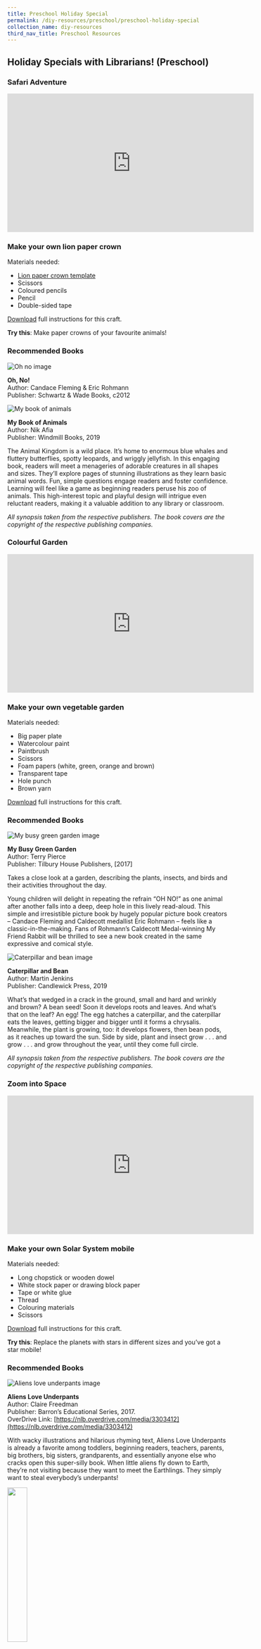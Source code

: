 ```yaml
---
title: Preschool Holiday Special
permalink: /diy-resources/preschool/preschool-holiday-special
collection_name: diy-resources
third_nav_title: Preschool Resources
---
```


## **Holiday Specials with Librarians! (Preschool)**

### **Safari Adventure**

<iframe width="560" height="315" src="https://www.youtube.com/embed/mWbrVf5va3U" frameborder="0" allow="accelerometer; autoplay; clipboard-write; encrypted-media; gyroscope; picture-in-picture" allowfullscreen></iframe>

### **Make your own lion paper crown**

Materials needed:

* [Lion paper crown template](/images/diyresources/preschool/Lion-paper-crown-template.pdf)
* Scissors
* Coloured pencils
* Pencil
* Double-sided tape
 
[Download](/images/diyresources/preschool/Lion-paper-crown-instructions.pdf) full instructions for this craft.

**Try this**: Make paper crowns of your favourite animals!

### **Recommended Books**

![Oh no image](/images/diyresources/preschool/IMG-0868.png)

**Oh, No!** <br>
Author: Candace Fleming & Eric Rohmann <br>
Publisher: Schwartz & Wade Books, c2012 <br>

![My book of animals](/images/diyresources/preschool/IMG-0866.jpg)

**My Book of Animals** <br>
Author: Nik Afia <br>
Publisher: Windmill Books, 2019 <br>

The Animal Kingdom is a wild place. It’s home to enormous blue whales and fluttery butterflies, spotty leopards, and wriggly jellyfish. In this engaging book, readers will meet a menageries of adorable creatures in all shapes and sizes. They’ll explore pages of stunning illustrations as they learn basic animal words. Fun, simple questions engage readers and foster confidence. Learning will feel like a game as beginning readers peruse his zoo of animals. This high-interest topic and playful design will intrigue even reluctant readers, making it a valuable addition to any library or classroom.

_All synopsis taken from the respective publishers. The book covers are the copyright of the respective publishing companies._

### **Colourful Garden**

<iframe width="560" height="315" src="https://www.youtube.com/embed/i5Lpz7d82sQ" frameborder="0" allow="accelerometer; autoplay; clipboard-write; encrypted-media; gyroscope; picture-in-picture" allowfullscreen></iframe>

### **Make your own vegetable garden**

Materials needed:

* Big paper plate
* Watercolour paint
* Paintbrush
* Scissors
* Foam papers (white, green, orange and brown)
* Transparent tape
* Hole punch
* Brown yarn

[Download](/images/diyresources/preschool/Colourful-Garden-Instructions.pdf) full instructions for this craft.

### **Recommended Books**

![My busy green garden image](/images/diyresources/preschool/my-busy-green-garden.jpg)

**My Busy Green Garden** <br>
Author: Terry Pierce <br>
Publisher: Tilbury House Publishers, \[2017\] <br>

Takes a close look at a garden, describing the plants, insects, and birds and their activities throughout the day.

Young children will delight in repeating the refrain “OH NO!” as one animal after another falls into a deep, deep hole in this lively read-aloud. This simple and irresistible picture book by hugely popular picture book creators – Candace Fleming and Caldecott medallist Eric Rohmann – feels like a classic-in-the-making. Fans of Rohmann’s Caldecott Medal-winning My Friend Rabbit will be thrilled to see a new book created in the same expressive and comical style.

![Caterpillar and bean image](/images/diyresources/preschool/caterpillar-and-bean.jpg)

**Caterpillar and Bean** <br>
Author: Martin Jenkins <br>
Publisher: Candlewick Press, 2019 <br>

What’s that wedged in a crack in the ground, small and hard and wrinkly and brown? A bean seed! Soon it develops roots and leaves. And what’s that on the leaf? An egg! The egg hatches a caterpillar, and the caterpillar eats the leaves, getting bigger and bigger until it forms a chrysalis. Meanwhile, the plant is growing, too: it develops flowers, then bean pods, as it reaches up toward the sun. Side by side, plant and insect grow . . . and grow . . . and grow throughout the year, until they come full circle.

_All synopsis taken from the respective publishers. The book covers are the copyright of the respective publishing companies._

### **Zoom into Space**

<iframe width="560" height="315" src="https://www.youtube.com/embed/VrGCxTMabI8" frameborder="0" allow="accelerometer; autoplay; clipboard-write; encrypted-media; gyroscope; picture-in-picture" allowfullscreen></iframe>

### **Make your own Solar System mobile**

Materials needed:

* Long chopstick or wooden dowel
* White stock paper or drawing block paper
* Tape or white glue
* Thread
* Colouring materials
* Scissors

[Download](/images/diyresources/preschool/Zoom-into-Space-Instructions.pdf) full instructions for this craft.

**Try this**: Replace the planets with stars in different sizes and you’ve got a star mobile!

### **Recommended Books**

![Aliens love underpants image](/images/diyresources/preschool/Aliens-Love-Underpants.jpg)

**Aliens Love Underpants** <br>
Author: Claire Freedman <br>
Publisher: Barron’s Educational Series, 2017. <br>
OverDrive Link: [https://nlb.overdrive.com/media/3303412](https://nlb.overdrive.com/media/3303412) <br>

With wacky illustrations and hilarious rhyming text, Aliens Love Underpants is already a favorite among toddlers, beginning readers, teachers, parents, big brothers, big sisters, grandparents, and essentially anyone else who cracks open this super-silly book. When little aliens fly down to Earth, they’re not visiting because they want to meet the Earthlings. They simply want to steal everybody’s underpants!

<img src="/images/diyresources/preschool/It-All-Started-with-a-Big-Bang.jpg" style="width: 30%;">

**It Started with a Big Bang: The Origin of Earth, You and Everything Else** <br>
Author: Floor Bal <br> 
Publisher: Kids Can Press, 2019. <br>
OverDrive Link: [https://nlb.overdrive.com/media/5018465](https://nlb.overdrive.com/media/5018465) <br>

An accessible and engaging primer on the history of the universe and life on Earth. In this delightful book, kids can follow the fascinating story of how we got from the beginning of the universe to life today on the “bright blue ball floating in space” called Earth. They’ll learn about the big bang theory, how our solar system and planet were formed, how life on Earth began in the oceans and moved to land, what happened to the dinosaurs and how humans evolved from apes to build communities all over the planet … and even travel to space!

_All synopsis taken from the respective publishers. The book covers are the copyright of the respective publishing companies._

### **Magical World**

<iframe width="560" height="315" src="https://www.youtube.com/embed/gq_uGHDS-sM" frameborder="0" allow="accelerometer; autoplay; clipboard-write; encrypted-media; gyroscope; picture-in-picture" allowfullscreen></iframe>

### **Make your own Dragon book corner**

Materials needed:

* Origami paper of at least 15cm by 15cm, or cut out any paper (e.g. construction paper or wrapping paper) to the same size.
* Scissors
* Glue or tape
* Colouring materials

[Download](/images/diyresources/preschool/Magical-World_discovereads.pdf) full instructions for this craft.

**Try this**: Make book corners based on your favourite magical creatures!


### **Recommended Books**

![I'm casting a spell image](/images/diyresources/preschool/im-Casting-a-Spell.jpg)

**I’m Casting a Spell! : Meet a Fairy-Tale Witch** <br>
Author: Lisa Bullard <br>
Publisher: Millbrook Press, 2014. <br>
OverDrive link: [https://nlb.overdrive.com/media/1907919](https://nlb.overdrive.com/media/1907919) <br>

Meet Hex. She’s a fairy-tale witch! Hex has magic powers. She likes to fly around and play tricks on people. But don’t worry. Hex is not real. She’s one of the monsters you meet in stories. She just wants to tell you about fairy-tale witches. Learn how a witch scares villagers. Meet different kinds of witches around the world. And find out where witch tales come from. You’ll have a creepy time with this monster buddy!

![The paper bag princess image](/images/diyresources/preschool/The-Paper-Bag-Princess.jpg)

**The Paper Bag Princess** <br>
Author: Robert Munsch <br>
Publisher: Annick Press, 2019. <br>
OverDrive link: [https://nlb.overdrive.com/media/965094](https://nlb.overdrive.com/media/965094) <br>

Princess Elizabeth is excited to marry dreamy Prince Ronald, but then a dragon attacks the castle, kidnaps her prince, and burns all her clothes. In resourceful and humorous fashion, Elizabeth dons a paper bag, finds and outsmarts the dragon, and recues Ronald – who is less than pleased at her unprincesslike appearance. What’s a modern-day princess to do? Read this delightful tale to find out.

### **Babies and Toddlers**

<iframe width="560" height="315" src="https://www.youtube.com/embed/L5nzpUszt5Q" frameborder="0" allow="accelerometer; autoplay; clipboard-write; encrypted-media; gyroscope; picture-in-picture" allowfullscreen></iframe><br>

<iframe width="560" height="315" src="https://www.youtube.com/embed/vyCZVkgxPDw" frameborder="0" allow="accelerometer; autoplay; clipboard-write; encrypted-media; gyroscope; picture-in-picture" allowfullscreen></iframe>
